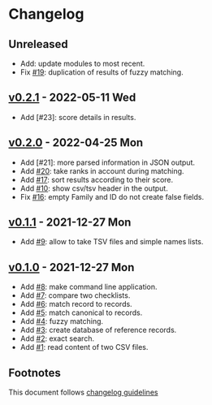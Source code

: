 # Changelog

## Unreleased

- Add: update modules to most recent.
- Fix [#19]: duplication of results of fuzzy matching.

## [v0.2.1] - 2022-05-11 Wed

- Add [#23]: score details in results.

## [v0.2.0] - 2022-04-25 Mon

- Add [#21]: more parsed information in JSON output.
- Add [#20]: take ranks in account during matching.
- Add [#17]: sort results according to their score.
- Add [#10]: show csv/tsv header in the output.
- Fix [#16]: empty Family and ID do not create false fields.

## [v0.1.1] - 2021-12-27 Mon

- Add [#9]: allow to take TSV files and simple names lists.

## [v0.1.0] - 2021-12-27 Mon

- Add [#8]: make command line application.
- Add [#7]: compare two checklists.
- Add [#6]: match record to records.
- Add [#5]: match canonical to records.
- Add [#4]: fuzzy matching.
- Add [#3]: create database of reference records.
- Add [#2]: exact search.
- Add [#1]: read content of two CSV files.

## Footnotes

This document follows [changelog guidelines]

[v0.2.1]: https://github.com/gnames/gndiff/compare/v0.2.0...v0.2.1
[v0.2.0]: https://github.com/gnames/gndiff/compare/v0.1.1...v0.2.0
[v0.1.1]: https://github.com/gnames/gndiff/compare/v0.1.0...v0.1.1
[v0.1.0]: https://github.com/gnames/gndiff/tree/v0.1.0
[#20]: https://github.com/gnames/gndiff/issues/20
[#19]: https://github.com/gnames/gndiff/issues/19
[#18]: https://github.com/gnames/gndiff/issues/18
[#17]: https://github.com/gnames/gndiff/issues/17
[#16]: https://github.com/gnames/gndiff/issues/16
[#15]: https://github.com/gnames/gndiff/issues/15
[#14]: https://github.com/gnames/gndiff/issues/14
[#13]: https://github.com/gnames/gndiff/issues/13
[#12]: https://github.com/gnames/gndiff/issues/12
[#11]: https://github.com/gnames/gndiff/issues/11
[#10]: https://github.com/gnames/gndiff/issues/10
[#9]: https://github.com/gnames/gndiff/issues/9
[#8]: https://github.com/gnames/gndiff/issues/8
[#7]: https://github.com/gnames/gndiff/issues/7
[#6]: https://github.com/gnames/gndiff/issues/6
[#5]: https://github.com/gnames/gndiff/issues/5
[#4]: https://github.com/gnames/gndiff/issues/4
[#3]: https://github.com/gnames/gndiff/issues/3
[#2]: https://github.com/gnames/gndiff/issues/2
[#1]: https://github.com/gnames/gndiff/issues/1
[changelog guidelines]: https://github.com/olivierlacan/keep-a-changelog
